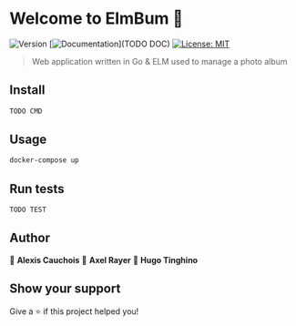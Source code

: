 # Welcome to ElmBum 👋
![Version](https://img.shields.io/badge/version-1.0.0-blue.svg?cacheSeconds=2592000)
[![Documentation](https://img.shields.io/badge/documentation-yes-brightgreen.svg)](TODO DOC)
[![License: MIT](https://img.shields.io/badge/License-MIT-yellow.svg)](#)

> Web application written in Go & ELM used to manage a photo album

## Install

```sh
TODO CMD
```

## Usage

```sh
docker-compose up
```

## Run tests

```sh
TODO TEST
```

## Author

👤 **Alexis Cauchois**
👤 **Axel Rayer**
👤 **Hugo Tinghino**


## Show your support

Give a ⭐️ if this project helped you!